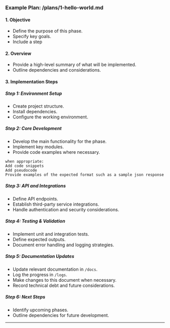 ### Example Plan: **/plans/1-hello-world.md**

#### **1. Objective**
- Define the purpose of this phase.
- Specify key goals.
- Include a step 

#### **2. Overview**
- Provide a high-level summary of what will be implemented.
- Outline dependencies and considerations.

#### **3. Implementation Steps**

##### **Step 1: Environment Setup**
- Create project structure.
- Install dependencies.
- Configure the working environment.

##### **Step 2: Core Development**
- Develop the main functionality for the phase.
- Implement key modules.
- Provide code examples where necessary.
```
when appropriate:
Add code snippets 
Add pseudocode 
Provide examples of the expected format such as a sample json response
```

##### **Step 3: API and Integrations**
- Define API endpoints.
- Establish third-party service integrations.
- Handle authentication and security considerations.

##### **Step 4: Testing & Validation**
- Implement unit and integration tests.
- Define expected outputs.
- Document error handling and logging strategies.

##### **Step 5: Documentation Updates**
- Update relevant documentation in `/docs`.
- Log the progress in `/logs`.
- Make changes to this document when necessary.
- Record technical debt and future considerations.

##### **Step 6: Next Steps**
- Identify upcoming phases.
- Outline dependencies for future development.

---